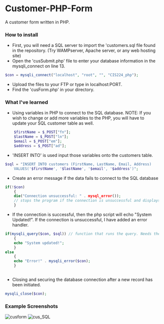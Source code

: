# Customer-PHP-Form
A customer form written in PHP.

### How to install
* First, you will need a SQL server to import the 'customers.sql file found in the repository. (Try WAMPserver, Apache server, or any web hosting site)
* Open the 'cusSubmit.php' file to enter your database information in the mysqli_connect on line 13.
```php
$con = mysqli_connect("localhost", "root", "", "CIS224_php");
```
* Upload the files to your FTP or type in localhost:PORT.
* Find the 'cusForm.php' in your directory.


### What I've learned
* Using variables in PHP to connect to the SQL database. 
NOTE: If you wish to change or add more variables to the PHP, you will have to update your SQL customer table as well.
```php
 	$firstName = $_POST["fn"];  
	$lastName = $_POST["ln"];  
	$email = $_POST["em"];
	$address = $_POST["ad"];

```


* 'INSERT INTO' is used input those variables onto the customers table.
```php
$sql = "INSERT INTO customers (FirstName, LastName, Email, Address)
	VALUES('$firstName', '$lastName', '$email', '$address')";
```


* Create an error message if the data fails to connect to the SQL database
```php
if(!$con)
	{
	die("Connection unsuccessful: " . mysql_error());
	// stops the program if the connection is unsuccessful and displays the error message.
	}
```


* If the connection is successful, then the php script will echo "System Updated!". If the connection is unsuccessful, I have added an error handler.
```php
if(mysqli_query($con, $sql)) // function that runs the query. Needs the two arguments.
	{
	echo "System updated!";
	}
else 
	{
	echo "Error!" . mysqli_error($con);
	}
	
```


* Closing and securing the database connection after a new record has been initiated.
```php
mysqli_close($con);

```

### Example Screenshots
![cusform](https://user-images.githubusercontent.com/36749450/96346649-f4870800-106a-11eb-99fa-fe0ff2cda59f.PNG)
![cus_SQL](https://user-images.githubusercontent.com/36749450/96346644-ee912700-106a-11eb-9c5c-f575cd8c70dc.PNG)
